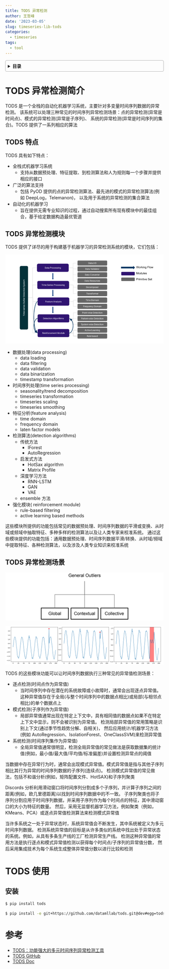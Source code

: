 ```yaml
---
title: TODS 异常检测
author: 王哲峰
date: '2023-03-05'
slug: timeseries-lib-tods
categories:
  - timeseries
tags:
  - tool
---
```


<style>
details {
    border: 1px solid #aaa;
    border-radius: 4px;
    padding: .5em .5em 0;
}
summary {
    font-weight: bold;
    margin: -.5em -.5em 0;
    padding: .5em;
}
details[open] {
    padding: .5em;
}
details[open] summary {
    border-bottom: 1px solid #aaa;
    margin-bottom: .5em;
}
img {
    pointer-events: none;
}
</style>

<details><summary>目录</summary><p>

- [TODS 异常检测简介](#tods-异常检测简介)
  - [TODS 特点](#tods-特点)
  - [TODS 异常检测模块](#tods-异常检测模块)
  - [TODS 异常检测场景](#tods-异常检测场景)
- [TODS 使用](#tods-使用)
  - [安装](#安装)
- [参考](#参考)
</p></details><p></p>

# TODS 异常检测简介

TODS 是一个全栈的自动化机器学习系统，主要针对多变量时间序列数据的异常检测。
该系统可以处理三种常见的时间序列异常检测场景：点的异常检测(异常是时间点)、模式的异常检测(异常是子序列)、
系统的异常检测(异常是时间序列的集合)。TODS 提供了一系列相应的算法

## TODS 特点

TODS 具有如下特点：

* 全栈式机器学习系统
    - 支持从数据预处理、特征提取、到检测算法和人为规则每一个步骤并提供相应的接口
* 广泛的算法支持
    - 包括 PyOD 提供的点的异常检测算法、最先进的模式的异常检测算法(例如 DeepLog，Telemanon)，
      以及用于系统的异常检测的集合算法
* 自动化的机器学习
    - 旨在提供无需专业知识的过程，通过自动搜索所有现有模块中的最佳组合，基于给定数据构造最优管道

## TODS 异常检测模块

TODS 提供了详尽的用于构建基于机器学习的异常检测系统的模块，它们包括：

![img](images/tods.png)

* 数据处理(data processing)
    - data loading
    - data filtering
    - data validation
    - data binarization
    - timestamp transformation
* 时间序列处理(time series processing)
    - seasonality/trend decomposition
    - timeseries transformation
    - timeseries scaling
    - timeseries smoothing
* 特征分析(feature analysis)
    - time domain
    - frequency domain
    - laten factor models
* 检测算法(detection algorithms)
    - 传统方法
        - IForest
        - AutoRegression
    - 启发式方法
        - HotSax algorithm
        - Matrix Profile
    - 深度学习方法
        - RNN-LSTM
        - GAN
        - VAE
    - ensemble 方法
* 强化模块( reinforcement module)
    - rule-based filtering
    - active learning based methods

这些模块所提供的功能包括常见的数据预处理、时间序列数据的平滑或变换、从时域或频域中抽取特征、多种多样的检测算法以及让人类专家来校准系统。
通过这些模块提供的功能包括：通用数据预处理、时间序列数据平滑/转换、从时域/频域中提取特征、各种检测算法，以及涉及人类专业知识来校准系统

## TODS 异常检测场景

![img](images/tranditional_type.png)

![img](images/tranditional_type3.png)

TODS 的这些模块功能可以让时间序列数据执行三种常见的异常值检测场景：

* 逐点检测(时间点作为异常值)
    - 当时间序列中存在潜在的系统故障或小故障时，通常会出现逐点异常值。
      这种异常值存在于全局(与整个时间序列中的数据点相比)或局部(与相邻点相比)的单个数据点上
* 模式检测(子序列作为异常值)
    - 局部异常值通常出现在特定上下文中，具有相同值的数据点如果不在特定上下文中显示，则不会被识别为异常值。
      检测局部异常值的常用策略是识别上下文(通过季节性趋势分解、自相关)，
      然后应用统计/机器学习方法(例如 AutoRegression、IsolationForest、OneClassSVM)来检测异常值
* 系统检测(时间序列集作为异常值)
    - 全局异常值通常很明显，检测全局异常值的常见做法是获取数据集的统计值(例如，最小值/最大值/平均值/标准偏差)并设置检测异常点的阈值

当数据中存在异常行为时，通常会出现模式异常值。模式异常值是指与其他子序列相比其行为异常的时间序列数据的子序列(连续点)。
检测模式异常值的常见做法，包括不和谐分析(例如，矩阵配置文件、HotSAX)和子序列聚类

Discords 分析利用滑动窗口将时间序列分割成多个子序列，并计算子序列之间的距离(例如，欧几里德距离)以找到时间序列数据中的不一致。
子序列聚类也将子序列分割应用于时间序列数据，并采用子序列作为每个时间点的特征，其中滑动窗口的大小为特征的数量。
然后，采用无监督机器学习方法，例如聚类（例如，KMeans、PCA）或逐点异常值检测算法来检测模式异常值

当许多系统之一处于异常状态时，系统异常值会不断发生，其中系统被定义为多元时间序列数据。
检测系统异常值的目标是从许多类似的系统中找出处于异常状态的系统。例如，从具有多条生产线的工厂检测异常生产线。
检测这种异常值的常用方法是执行逐点和模式异常值检测以获得每个时间点/子序列的异常值分数，
然后采用集成技术为每个系统生成整体异常值分数以进行比较和检测

# TODS 使用

## 安装

```bash
$ pip install tods
```

```bash
$ pip install -e git+https://github.com/datamllab/tods.git@dev#egg=tods 
```



# 参考

* [TODS：功能强大的多元时间序列异常检测工具](https://mp.weixin.qq.com/s/seAk389JPZccD24iljzmXg)
* [TODS GitHub](https://github.com/datamllab/tods/tree/benchmark)
* [TODS Doc](https://tods-doc.github.io/)

